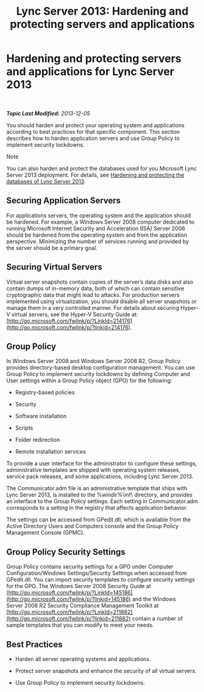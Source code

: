 ﻿---
title: 'Lync Server 2013: Hardening and protecting servers and applications'
TOCTitle: Hardening and protecting servers and applications for Lync Server 2013
ms:assetid: 9ca2b233-26f1-4d72-96e7-81a82c727806
ms:mtpsurl: https://technet.microsoft.com/en-us/library/Dn518331(v=OCS.15)
ms:contentKeyID: 62625491
ms.date: 07/23/2014
mtps_version: v=OCS.15
---

<div data-xmlns="http://www.w3.org/1999/xhtml">

<div class="topic" data-xmlns="http://www.w3.org/1999/xhtml" data-msxsl="urn:schemas-microsoft-com:xslt" data-cs="http://msdn.microsoft.com/en-us/">

<div data-asp="http://msdn2.microsoft.com/asp">

# Hardening and protecting servers and applications for Lync Server 2013

</div>

<div id="mainSection">

<div id="mainBody">

<span> </span>

_**Topic Last Modified:** 2013-12-05_

You should harden and protect your operating system and applications according to best practices for that specific component. This section describes how to harden application servers and use Group Policy to implement security lockdowns.

<div>


> [!NOTE]
> You can also harden and protect the databases used for you Microsoft Lync Server 2013 deployment. For details, see <A href="lync-server-2013-hardening-and-protecting-databases.md">Hardening and protecting the databases of Lync Server 2013</A>.



</div>

<div>

## Securing Application Servers

For applications servers, the operating system and the application should be hardened. For example, a Windows Server 2008 computer dedicated to running Microsoft Internet Security and Acceleration (ISA) Server 2006 should be hardened from the operating system and from the application perspective. Minimizing the number of services running and provided by the server should be a primary goal.

</div>

<div>

## Securing Virtual Servers

Virtual server snapshots contain copies of the server’s data disks and also contain dumps of in-memory data, both of which can contain sensitive cryptographic data that might lead to attacks. For production servers implemented using virtualization, you should disable all server snapshots or manage them in a very controlled manner. For details about securing Hyper-V virtual servers, see the Hyper-V Security Guide at: [http://go.microsoft.com/fwlink/p/?LinkId=214176](http://go.microsoft.com/fwlink/p/?linkid=214176).

</div>

<div>

## Group Policy

In Windows Server 2008 and Windows Server 2008 R2, Group Policy provides directory-based desktop configuration management. You can use Group Policy to implement security lockdowns by defining Computer and User settings within a Group Policy object (GPO) for the following:

  - Registry-based policies

  - Security

  - Software installation

  - Scripts

  - Folder redirection

  - Remote installation services

To provide a user interface for the administrator to configure these settings, administrative templates are shipped with operating system releases, service pack releases, and some applications, including Lync Server 2013.

The Communicator.adm file is an administrative template that ships with Lync Server 2013, is installed to the %windir%\\inf\\ directory, and provides an interface to the Group Policy settings. Each setting in Communicator.adm corresponds to a setting in the registry that affects application behavior.

The settings can be accessed from GPedit.dll, which is available from the Active Directory Users and Computers console and the Group Policy Management Console (GPMC).

</div>

<div>

## Group Policy Security Settings

Group Policy contains security settings for a GPO under Computer Configuration/Windows Settings/Security Settings when accessed from GPedit.dll. You can import security templates to configure security settings for the GPO. The Windows Server 2008 Security Guide at [http://go.microsoft.com/fwlink/p/?LinkId=145186](http://go.microsoft.com/fwlink/p/?linkid=145186) and the Windows Server 2008 R2 Security Compliance Management Toolkit at [http://go.microsoft.com/fwlink/p/?LinkId=211882](http://go.microsoft.com/fwlink/p/?linkid=211882) contain a number of sample templates that you can modify to meet your needs.

</div>

<div>

## Best Practices

  - Harden all server operating systems and applications.

  - Protect server snapshots and enhance the security of all virtual servers.

  - Use Group Policy to implement security lockdowns.

</div>

</div>

<span> </span>

</div>

</div>

</div>


